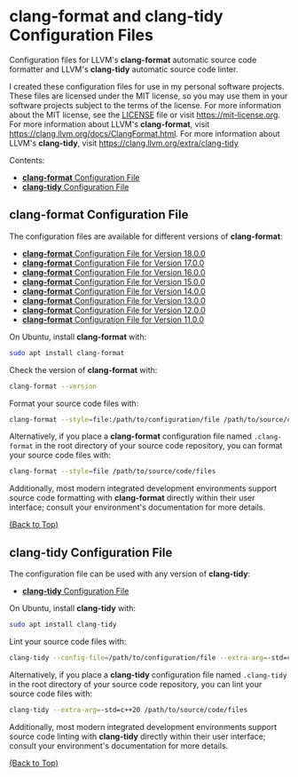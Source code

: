# **clang-format** and **clang-tidy** Configuration Files

Configuration files for LLVM's **clang-format** automatic source code formatter and LLVM's **clang-tidy** automatic source code linter.

I created these configuration files for use in my personal software projects. These files are licensed under the MIT license, so you may use them in your software projects subject to the terms of the license. For more information about the MIT license, see the [LICENSE](LICENSE) file or visit <https://mit-license.org>. For more information about LLVM's **clang-format**, visit <https://clang.llvm.org/docs/ClangFormat.html>. For more information about LLVM's **clang-tidy**, visit <https://clang.llvm.org/extra/clang-tidy>

Contents:

- [**clang-format** Configuration File](#clang-format-configuration-file)
- [**clang-tidy** Configuration File](#clang-tidy-configuration-file)

## **clang-format** Configuration File

The configuration files are available for different versions of **clang-format**:

- [**clang-format** Configuration File for Version 18.0.0](clang-format/18.0.0/.clang-format)
- [**clang-format** Configuration File for Version 17.0.0](clang-format/17.0.0/.clang-format)
- [**clang-format** Configuration File for Version 16.0.0](clang-format/16.0.0/.clang-format)
- [**clang-format** Configuration File for Version 15.0.0](clang-format/15.0.0/.clang-format)
- [**clang-format** Configuration File for Version 14.0.0](clang-format/14.0.0/.clang-format)
- [**clang-format** Configuration File for Version 13.0.0](clang-format/13.0.0/.clang-format)
- [**clang-format** Configuration File for Version 12.0.0](clang-format/12.0.0/.clang-format)
- [**clang-format** Configuration File for Version 11.0.0](clang-format/11.0.0/.clang-format)

On Ubuntu, install **clang-format** with:

```BASH
sudo apt install clang-format
```

Check the version of **clang-format** with:

```BASH
clang-format --version
```

Format your source code files with:

```BASH
clang-format --style=file:/path/to/configuration/file /path/to/source/code/files
```

Alternatively, if you place a **clang-format** configuration file named `.clang-format` in the root directory of your source code repository, you can format your source code files with:

```BASH
clang-format --style=file /path/to/source/code/files
```

Additionally, most modern integrated development environments support source code formatting with **clang-format** directly within their user interface; consult your environment's documentation for more details.

[(Back to Top)](#clang-format-and-clang-tidy-configuration-files)

## **clang-tidy** Configuration File

The configuration file can be used with any version of **clang-tidy**:

- [**clang-tidy** Configuration File](clang-tidy/.clang-tidy)

On Ubuntu, install **clang-tidy** with:

```BASH
sudo apt install clang-tidy
```

Lint your source code files with:

```BASH
clang-tidy --config-file=/path/to/configuration/file --extra-arg=-std=c++20 /path/to/source/code/files
```

Alternatively, if you place a **clang-tidy** configuration file named `.clang-tidy` in the root directory of your source code repository, you can lint your source code files with:

```BASH
clang-tidy --extra-arg=-std=c++20 /path/to/source/code/files
```

Additionally, most modern integrated development environments support source code linting with **clang-tidy** directly within their user interface; consult your environment's documentation for more details.

[(Back to Top)](#clang-format-and-clang-tidy-configuration-files)
